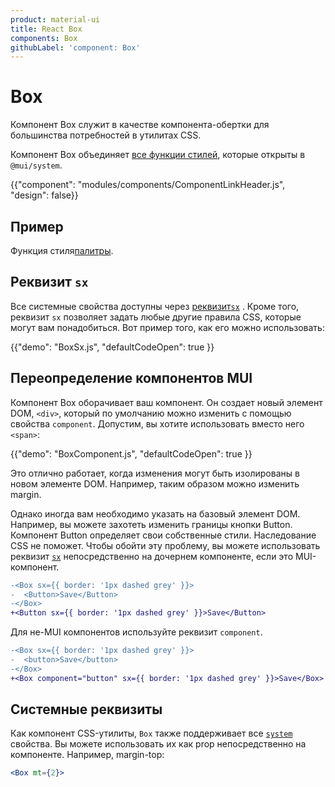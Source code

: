 ```yaml
---
product: material-ui
title: React Box
components: Box
githubLabel: 'component: Box'
---
```


# Box <meta data-oversett="" data-original-text="Box">

<p class="description">Компонент Box служит в качестве компонента-обертки для большинства потребностей в утилитах CSS.</p>

Компонент Box объединяет [все функции стилей](/system/properties/), которые открыты в `@mui/system`.

{{"component": "modules/components/ComponentLinkHeader.js", "design": false}}

## Пример <meta data-oversett="" data-original-text="Example">

Функция стиля[палитры](/system/palette/).

## Реквизит `sx` <meta data-oversett="" data-original-text="The sx prop">

Все системные свойства доступны через [реквизит`sx`](/system/getting-started/the-sx-prop/) . Кроме того, реквизит `sx` позволяет задать любые другие правила CSS, которые могут вам понадобиться. Вот пример того, как его можно использовать:

{{"demo": "BoxSx.js", "defaultCodeOpen": true }}

## Переопределение компонентов MUI <meta data-oversett="" data-original-text="Overriding MUI components">

Компонент Box оборачивает ваш компонент. Он создает новый элемент DOM, `<div>`, который по умолчанию можно изменить с помощью свойства `component`. Допустим, вы хотите использовать вместо него `<span>`:

{{"demo": "BoxComponent.js", "defaultCodeOpen": true }}

Это отлично работает, когда изменения могут быть изолированы в новом элементе DOM. Например, таким образом можно изменить margin.

Однако иногда вам необходимо указать на базовый элемент DOM. Например, вы можете захотеть изменить границы кнопки Button. Компонент Button определяет свои собственные стили. Наследование CSS не поможет. Чтобы обойти эту проблему, вы можете использовать реквизит [`sx`](/system/getting-started/the-sx-prop/) непосредственно на дочернем компоненте, если это MUI-компонент.

```diff
-<Box sx={{ border: '1px dashed grey' }}>
-  <Button>Save</Button>
-</Box>
+<Button sx={{ border: '1px dashed grey' }}>Save</Button>
```

Для не-MUI компонентов используйте реквизит `component`.

```diff
-<Box sx={{ border: '1px dashed grey' }}>
-  <button>Save</button>
-</Box>
+<Box component="button" sx={{ border: '1px dashed grey' }}>Save</Box>
```

## Системные реквизиты <meta data-oversett="" data-original-text="System props">

Как компонент CSS-утилиты, `Box` также поддерживает все [`system`](/system/properties/) свойства. Вы можете использовать их как prop непосредственно на компоненте. Например, margin-top:

```jsx
<Box mt={2}>
```
